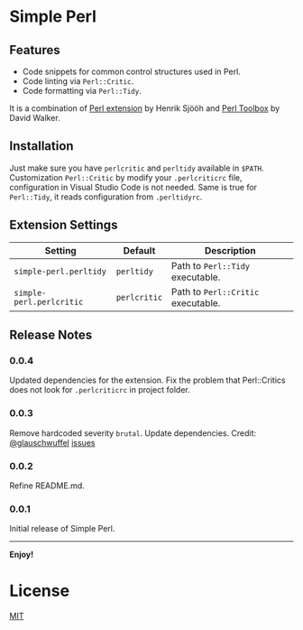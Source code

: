 # Simple Perl

## Features

- Code snippets for common control structures used in Perl.
- Code linting via `Perl::Critic`.
- Code formatting via `Perl::Tidy`.

It is a combination of [Perl extension](https://marketplace.visualstudio.com/items?itemName=henriiik.vscode-perl) by
Henrik Sjööh and [Perl Toolbox](https://marketplace.visualstudio.com/items?itemName=d9705996.perl-toolbox) by David Walker.

## Installation

Just make sure you have `perlcritic` and `perltidy` available in `$PATH`.
Customization `Perl::Critic` by modify your `.perlcriticrc` file, configuration in Visual Studio Code is not needed. Same is true for `Perl::Tidy`, it reads configuration from `.perltidyrc`.

## Extension Settings

| Setting                  | Default      | Description                        |
| ------------------------ | ------------ | ---------------------------------- |
| `simple-perl.perltidy`   | `perltidy`   | Path to `Perl::Tidy` executable.   |
| `simple-perl.perlcritic` | `perlcritic` | Path to `Perl::Critic` executable. |

## Release Notes

### 0.0.4

Updated dependencies for the extension.
Fix the problem that Perl::Critics does not look for `.perlcriticrc` in project folder.

### 0.0.3

Remove hardcoded severity `brutal`.
Update dependencies.
Credit: [@glauschwuffel](https://github.com/glauschwuffel) [issues](https://github.com/zhiyuan-lin/vscode-perl/issues/2)

### 0.0.2

Refine README.md.

### 0.0.1

Initial release of Simple Perl.

---

**Enjoy!**

# License

[MIT](LICENSE)
